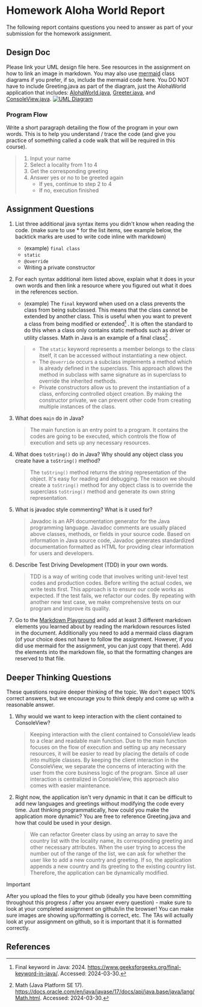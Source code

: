 # Homework Aloha World Report

The following report contains questions you need to answer as part of your submission for the homework assignment. 


## Design Doc
Please link your UML design file here. See resources in the assignment on how to
link an image in markdown. You may also use [mermaid] class diagrams if you prefer, if so, include the mermaid code here.  You DO NOT have to include Greeting.java as part of the diagram, just the AlohaWorld application that includes: [AlohaWorld.java], [Greeter.java], and [ConsoleView.java].
[![UML Diagram](https://mermaid.ink/img/pako:eNqFVFFvmzAQ_iuWn0ANf4CHqYh2KxKCqslWdaOqHOOCW8fObNMpqtLfviPAYhLKeMJ3n--7-3x375iqkuEQU0GMueKk0mRTSATfwYIioWpyr7Qo0Xtnb78LZCyxnKIN4dJbWs1l9esREV0ZH70pXh6hgRPC8zv7vpAuR6ykUYL94OyPSxIMJM9cEoGWlEjJNFrGUZZd332KS7mxH11KHyjN4yhNVg9P-e0qybOle8uhHRIb1VYxm5EN83zURZuGpIoSwe0OYFzaCQytGX29a2RUtVr5aK2AlMgJ5BZY7DfNmAW2XlVU9WdX1xP9DldAmZF2vWhdEAl1uE7gQaJPfELIkYQDrjV-Knob8Ca6j5JkFhLfJFk0i0hWUfowi7i6_hp9T1dPw9O6QvZKeE7Z_n_8i5EYI_RcA8y_vOMcRT-ZjYvudacJDp6-WRAxlPNcit05NHBz6ZyTAS_zN6Y1LxmqialjGPvzxI8Y9rshwnj5-oVRi9T6ZbJxj3irZqjPp6VtJoC6jXbS2s7iCYIvox0RosYwMwkbRiFEVDNiB5R7ewzrIhUSL_CGaVhnJSzDwyAV2NYMxgaH8FsS_VrgQu4BRxoodicpDq1u2AJr1VQ1Dp9BLzg12xJ4-036z7ol8qdSw3n_Fzihs-4?type=png)](https://mermaid.live/edit#pako:eNqFVFFvmzAQ_iuWn0ANf4CHqYh2KxKCqslWdaOqHOOCW8fObNMpqtLfviPAYhLKeMJ3n--7-3x375iqkuEQU0GMueKk0mRTSATfwYIioWpyr7Qo0Xtnb78LZCyxnKIN4dJbWs1l9esREV0ZH70pXh6hgRPC8zv7vpAuR6ykUYL94OyPSxIMJM9cEoGWlEjJNFrGUZZd332KS7mxH11KHyjN4yhNVg9P-e0qybOle8uhHRIb1VYxm5EN83zURZuGpIoSwe0OYFzaCQytGX29a2RUtVr5aK2AlMgJ5BZY7DfNmAW2XlVU9WdX1xP9DldAmZF2vWhdEAl1uE7gQaJPfELIkYQDrjV-Knob8Ca6j5JkFhLfJFk0i0hWUfowi7i6_hp9T1dPw9O6QvZKeE7Z_n_8i5EYI_RcA8y_vOMcRT-ZjYvudacJDp6-WRAxlPNcit05NHBz6ZyTAS_zN6Y1LxmqialjGPvzxI8Y9rshwnj5-oVRi9T6ZbJxj3irZqjPp6VtJoC6jXbS2s7iCYIvox0RosYwMwkbRiFEVDNiB5R7ewzrIhUSL_CGaVhnJSzDwyAV2NYMxgaH8FsS_VrgQu4BRxoodicpDq1u2AJr1VQ1Dp9BLzg12xJ4-036z7ol8qdSw3n_Fzihs-4)


### Program Flow
Write a short paragraph detailing the flow of the program in your own words. This is to help you understand / trace the code (and give you practice of something called a code walk that will be required in this course).
> 1. Input your name
> 2. Select a locality from 1 to 4
> 3. Get the corresponding greeting
> 4. Answer yes or no to be greeted again
  >    * If yes, continue to step 2 to 4
  >    * If no, execution finished

## Assignment Questions

1. List three additional java syntax items you didn't know when reading the code.  (make sure to use * for the list items, see example below, the backtick marks are used to write code inline with markdown)
   
   * (example) `final class`
   * `static`
   * `@override`
   * Writing a private constructor

2. For each syntax additional item listed above, explain what it does in your own words and then link a resource where you figured out what it does in the references section. 

    * (example) The `final` keyword when used on a class prevents the class from being subclassed. This means that the class cannot be extended by another class. This is useful when you want to prevent a class from being modified or extended[^1] . It is often the standard to do this when a class only contains static methods such as driver or utility classes. Math in Java is an example of a final class[^2] .
    >  * The `static` keyword represents a member belongs to the class itself, it can be accessed without instantiating a new object.
    >  * The `@override` occurs a subclass implements a method which is already defined in the superclass. This approach allows the method in subclass with same signature as in superclass to override the inherited methods.
    >  * Private constructors allow us to prevent the instantiation of a class, enforcing controlled object creation. By making the constructor private, we can prevent other code from creating multiple instances of the class.

3. What does `main` do in Java? 

    > The main function is an entry point to a program. It contains the codes are going to be executed, which controls the flow of execution and sets up any necessary resources.


4. What does `toString()` do in Java? Why should any object class you create have a `toString()` method?

   > The `toString()` method returns the string representation of the object. It's easy for reading and debugging. The reason we should create a `toString()` method for any object class is to override the superclass `toString()` method and generate its own string representation.


5. What is javadoc style commenting? What is it used for? 

   > Javadoc is an API documentation generator for the Java programming language. Javadoc comments are usually placed above classes, methods, or fields in your source code. Based on information in Java source code, Javadoc generates standardized documentation formatted as HTML for providing clear information for users and developers.


6. Describe Test Driving Development (TDD) in your own words. 

   > TDD is a way of writing code that involves writing unit-level test codes and production codes. Before writing the actual codes, we write tests first. This approach is to ensure our code works as expected. If the test fails, we refactor our codes. By repeating with another new test case, we make comprehensive tests on our program and improve its quality.


7. Go to the [Markdown Playground](MarkdownPlayground.md) and add at least 3 different markdown elements you learned about by reading the markdown resources listed in the document. Additionally you need to add a mermaid class diagram (of your choice does not have to follow the assignment. However, if you did use mermaid for the assignment, you can just copy that there). Add the elements into the markdown file, so that the formatting changes are reserved to that file. 


## Deeper Thinking Questions

These questions require deeper thinking of the topic. We don't expect 100% correct answers, but we encourage you to think deeply and come up with a reasonable answer. 


1. Why would we want to keep interaction with the client contained to ConsoleView?

   > Keeping interaction with the client contained to ConsoleView leads to a clear and readable main function. Due to the main function focuses on the flow of execution and setting up any necessary resources, it will be easier to read by placing the details of code into multiple classes. By keeping the client interaction in the ConsoleView, we separate the concerns of interacting with the user from the core business logic of the program. Since all user interaction is centralized in ConsoleView, this approach also comes with easier maintenance.


2. Right now, the application isn't very dynamic in that it can be difficult to add new languages and greetings without modifying the code every time. Just thinking programmatically,  how could you make the application more dynamic? You are free to reference Greeting.java and how that could be used in your design.

   > We can refactor Greeter class by using an array to save the country list with the locality name, its corresponding greeting and other necessary attributes. When the user trying to access the number out of the range of the list, we can ask for whether the user like to add a new country and greeting. If so, the application appends a new country and its greeting to the existing country list. Therefore, the application can be dynamically modified.


> [!IMPORTANT]
>  After you upload the files to your github (ideally you have been committing throughout this progress / after you answer every question) - make sure to look at your completed assignment on github/in the browser! You can make sure images are showing up/formatting is correct, etc. The TAs will actually look at your assignment on github, so it is important that it is formatted correctly.


## References

[^1]: Final keyword in Java: 2024. https://www.geeksforgeeks.org/final-keyword-in-java/. Accessed: 2024-03-30. 

[^2]: Math (Java Platform SE 17). https://docs.oracle.com/en/java/javase/17/docs/api/java.base/java/lang/Math.html. Accessed: 2024-03-30.

[^3]: Overriding in Java. https://www.geeksforgeeks.org/overriding-in-java/. Accessed: 2025-01-25.

[^4]: Private Constructors in Java. https://www.baeldung.com/java-private-constructors. Accessed: 2025-01-25.

[^5]: How to override the toString() method in Java. https://www.educative.io/answers/how-to-override-the-tostring-method-in-java. Accessed: 2025-01-25.

[^6]: Test-driven development. https://en.wikipedia.org/wiki/Test-driven_development. Accessed: 2025-01-25.


<!-- This is a comment, below this link the links in the document are placed here to make ti easier to read. This is an optional style for markdown, and often as a student you will include the links inline. for example [mermaid](https://mermaid.js.org/intro/syntax-reference.html) -->
[mermaid]: https://mermaid.js.org/intro/syntax-reference.html
[AlohaWorld.java]: src/main/java/student/AlohaWorld.java
[Greeter.java]: src/main/java/student/Greeter.java
[ConsoleView.java]: src/main/java/student/ConsoleView.java